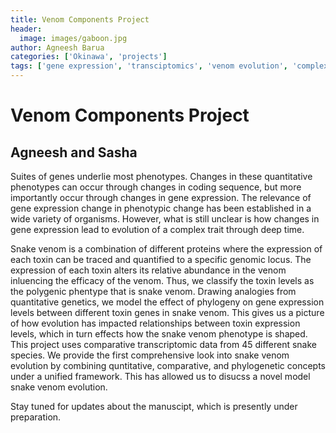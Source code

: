 ```yaml
---
title: Venom Components Project
header:
  image: images/gaboon.jpg
author: Agneesh Barua
categories: ['Okinawa', 'projects']
tags: ['gene expression', 'transciptomics', 'venom evolution', 'complex trait']
---
```


# Venom Components Project
## Agneesh and Sasha

Suites of genes underlie most phenotypes. Changes in these quantitative phenotypes can occur through changes in coding sequence, but more importantly occur through changes in gene expression. The relevance of gene expression change in phenotypic change has been established in a wide variety of organisms. However, what is still unclear is how changes in gene expression lead to evolution of a complex trait through deep time. 


Snake venom is a combination of different proteins where the expression of each toxin can be traced and quantified to a specific genomic locus. The expression of each toxin alters its relative abundance in the venom inluencing the efficacy of the venom. Thus, we classify the toxin levels as the polygenic phentype that is snake venom. Drawing analogies from quantitative genetics, we model the effect of phylogeny on gene expression levels between different toxin genes in snake venom. This gives us a picture of how evolution has impacted relationships between toxin expression levels, which in turn effects how the snake venom phenotype is shaped. This project uses comparative transcriptomic data from 45 different snake species. We provide the first comprehensive look into snake venom evolution by combining quntitative, comparative, and phylogenetic concepts under a unified framework. This has allowed us to disucss a novel model snake venom evolution. 

Stay tuned for updates about the manuscipt, which is presently under preparation.
